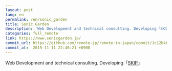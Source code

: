 ```yaml
---
layout: post
lang: en
permalink: /en/sonic_garden
title: Sonic Garden
description: 'Web Development and technical consulting. Developing「SKIP」'
categories: full_remote
link: https://www.sonicgarden.jp/
commit_url: https://github.com/remote-jp/remote-in-japan/commit/1c12b4b2c55617d978a857740293795c4e7580ad
commit_at:  2015-11-11 22:46:21 +0900
---
```


<p>Web Development and technical consulting. Developing「<a href="https://www.skip-sns.jp/">SKIP</a>」</p>
